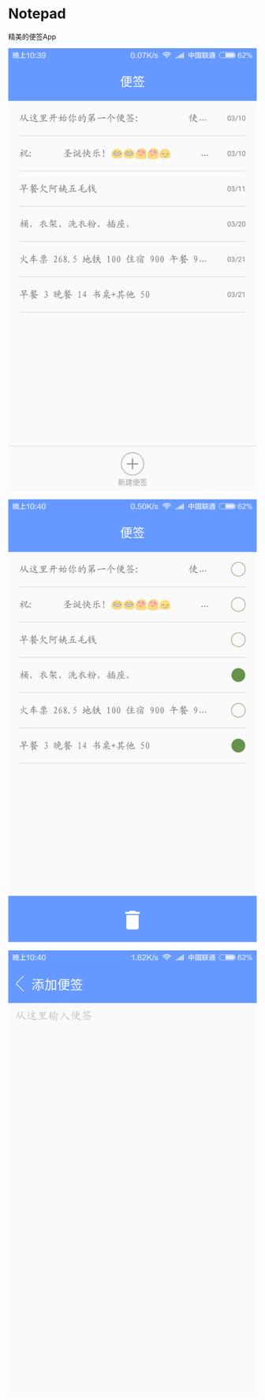 # Notepad
精美的便签App





![image](https://github.com/Fionaaaa/Notepad/blob/master/app/src/main/res/Screenshot_2016-03-21-22-39-51_com.fiona.notepad.png)




![image](https://github.com/Fionaaaa/Notepad/blob/master/app/src/main/res/Screenshot_2016-03-21-22-40-40_com.fiona.notepad.png)




![image](https://github.com/Fionaaaa/Notepad/blob/master/app/src/main/res/Screenshot_2016-03-21-22-40-01_com.fiona.notepad.png)

